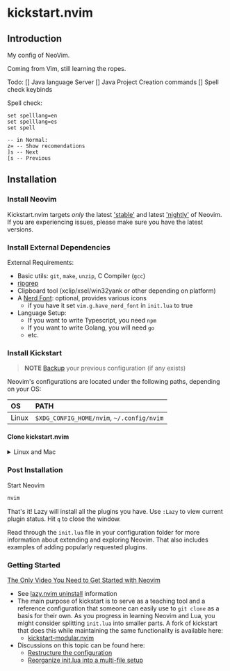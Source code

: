 # kickstart.nvim

## Introduction

My config of NeoVim.

Coming from Vim, still learning the ropes.

Todo:
[] Java language Server
[] Java Project Creation commands
[] Spell check keybinds


Spell check:
```
set spelllang=en
set spelllang=es
set spell

-- in Normal:
z= -- Show recomendations
]s -- Next
[s -- Previous
```

## Installation

### Install Neovim

Kickstart.nvim targets *only* the latest
['stable'](https://github.com/neovim/neovim/releases/tag/stable) and latest
['nightly'](https://github.com/neovim/neovim/releases/tag/nightly) of Neovim.
If you are experiencing issues, please make sure you have the latest versions.

### Install External Dependencies

External Requirements:
- Basic utils: `git`, `make`, `unzip`, C Compiler (`gcc`)
- [ripgrep](https://github.com/BurntSushi/ripgrep#installation)
- Clipboard tool (xclip/xsel/win32yank or other depending on platform)
- A [Nerd Font](https://www.nerdfonts.com/): optional, provides various icons
  - if you have it set `vim.g.have_nerd_font` in `init.lua` to true
- Language Setup:
  - If you want to write Typescript, you need `npm`
  - If you want to write Golang, you will need `go`
  - etc.

### Install Kickstart

> **NOTE**
> [Backup](#FAQ) your previous configuration (if any exists)

Neovim's configurations are located under the following paths, depending on your OS:

| OS | PATH |
| :- | :--- |
| Linux | `$XDG_CONFIG_HOME/nvim`, `~/.config/nvim` |

#### Clone kickstart.nvim

<details><summary> Linux and Mac </summary>

```sh
git clone https://github.com/YankeeDeMierda/kickstart.nvim.git "${XDG_CONFIG_HOME:-$HOME/.config}"/nvim
```

</details>

### Post Installation

Start Neovim

```sh
nvim
```

That's it! Lazy will install all the plugins you have. Use `:Lazy` to view
current plugin status. Hit `q` to close the window.

Read through the `init.lua` file in your configuration folder for more
information about extending and exploring Neovim. That also includes
examples of adding popularly requested plugins.

### Getting Started

[The Only Video You Need to Get Started with Neovim](https://youtu.be/m8C0Cq9Uv9o)

* See [lazy.nvim uninstall](https://lazy.folke.io/usage#-uninstalling) information
* The main purpose of kickstart is to serve as a teaching tool and a reference
  configuration that someone can easily use to `git clone` as a basis for their own.
  As you progress in learning Neovim and Lua, you might consider splitting `init.lua`
  into smaller parts. A fork of kickstart that does this while maintaining the 
  same functionality is available here:
  * [kickstart-modular.nvim](https://github.com/dam9000/kickstart-modular.nvim)
* Discussions on this topic can be found here:
  * [Restructure the configuration](https://github.com/nvim-lua/kickstart.nvim/issues/218)
  * [Reorganize init.lua into a multi-file setup](https://github.com/nvim-lua/kickstart.nvim/pull/473)

